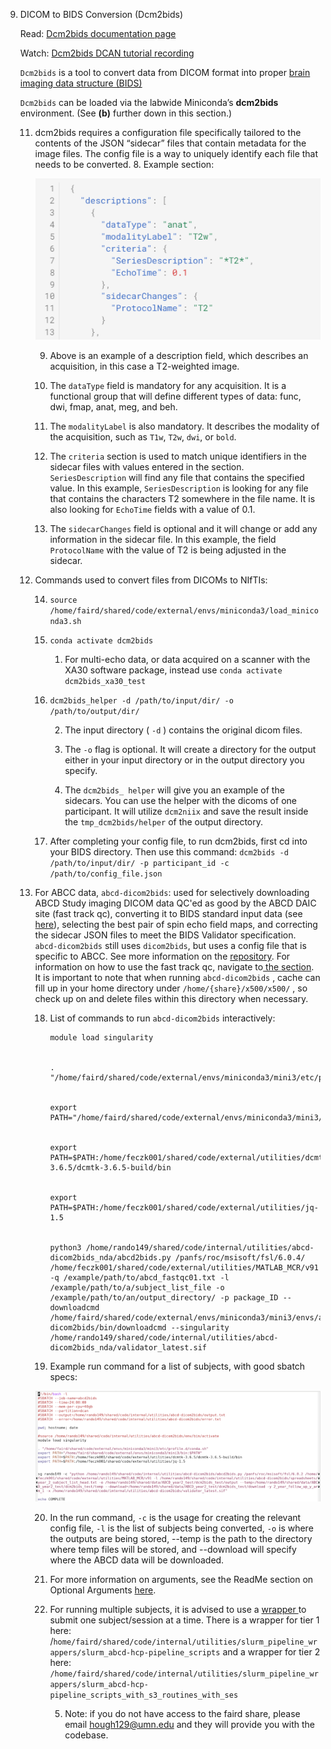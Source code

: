 9. DICOM to BIDS Conversion (Dcm2bids)

	Read: [Dcm2bids documentation page](https://unfmontreal.github.io/Dcm2Bids/docs/get-started/)

	Watch: [Dcm2bids DCAN tutorial recording](https://drive.google.com/drive/folders/1OgyqFfpqp3qWg4OJzY9ADTwV26j8fJYf) 


    	


    `Dcm2bids` is a tool to convert data from DICOM format into proper [brain imaging data structure (BIDS)](https://bids-specification.readthedocs.io/en/stable/)


    `Dcm2bids` can be loaded via the labwide Miniconda’s **dcm2bids** environment. (See **(b)** further down in this section.) 



    11. dcm2bids requires a configuration file specifically tailored to the contents of the JSON “sidecar” files that contain metadata for the image files. The config file is a way to uniquely identify each file that needs to be converted.
        8. Example section: 
        
        ![example dcm2bids](img/dcm2bids-example.png)
        
        9. Above is an example of a description field, which describes an acquisition, in this case a T2-weighted image. 
        
        10. The `dataType` field is mandatory for any acquisition. It is a functional group that will define different types of data: func, dwi, fmap, anat, meg, and beh.
        
        11. The `modalityLabel` is also mandatory. It describes the modality of the acquisition, such as `T1w`, `T2w`, `dwi`, or `bold`.
        
        12. The `criteria` section is used to match unique identifiers in the sidecar files with values entered in the section. `SeriesDescription` will find any file that contains the specified value. In this example, `SeriesDescription` is looking for any file that contains the characters T2 somewhere in the file name. It is also looking for `EchoTime` fields with a value of 0.1.
        
        13. The `sidecarChanges` field is optional and it will change or add any information in the sidecar file. In this example, the field `ProtocolName` with the value of T2 is being adjusted in the sidecar.
    
    12. Commands used to convert files from DICOMs to NIfTIs:
        
        14.  `source /home/faird/shared/code/external/envs/miniconda3/load_miniconda3.sh`
        
        15. `conda activate dcm2bids`
            
            1. For multi-echo data, or data acquired on a scanner with the XA30 software package, instead use `conda activate dcm2bids_xa30_test`
        
        16. `dcm2bids_helper -d /path/to/input/dir/ -o /path/to/output/dir/`
            
            2. The input directory ( `-d` ) contains the original dicom files.
            
            3. The `-o` flag is optional. It will create a directory for the output either in your input directory or in the output directory you specify.
            
            4. The `dcm2bids_ helper` will give you an example of the sidecars. You can use the helper with the dicoms of one participant. It will utilize `dcm2niix` and save the result inside the `tmp_dcm2bids/helper` of the output directory. 
        
        17. After completing your config file, to run dcm2bids, first cd into your BIDS directory. Then use this command: `dcm2bids -d /path/to/input/dir/ -p participant_id -c /path/to/config_file.json`
    
    13. For ABCC data, `abcd-dicom2bids`: used for selectively downloading ABCD Study imaging DICOM data QC'ed as good by the ABCD DAIC site (fast track qc), converting it to BIDS standard input data (see [here](https://www.google.com/url?q=https://collection3165.readthedocs.io/en/stable/recommendations/%233-the-bids-quality-control-file&sa=D&source=docs&ust=1660838354455769&usg=AOvVaw1E2rTHf_kzVv2xtxsQYDlw)), selecting the best pair of spin echo field maps, and correcting the sidecar JSON files to meet the BIDS Validator specification. `abcd-dicom2bids` still uses `dicom2bids`, but uses a config file that is specific to ABCC. See more information on the [repository](https://www.google.com/url?q=https://github.com/DCAN-Labs/abcd-dicom2bids&sa=D&source=docs&ust=1660838354453985&usg=AOvVaw2qzX3n8wO5qBFYaDgbMIMn). For information on how to use the fast track qc, navigate to[ the section](#24-fast-track-qc-comparison-abcd). It is important to note that when running `abcd-dicom2bids` , cache can fill up in your home directory under `/home/{share}/x500/x500/` , so check up on and delete files within this directory when necessary. 
        
        18. List of commands to run `abcd-dicom2bids` interactively:

                module load singularity


                . "/home/faird/shared/code/external/envs/miniconda3/mini3/etc/profile.d/conda.sh"


                export PATH="/home/faird/shared/code/external/envs/miniconda3/mini3/bin:$PATH"


                export PATH=$PATH:/home/feczk001/shared/code/external/utilities/dcmtk-3.6.5/dcmtk-3.6.5-build/bin


                export PATH=$PATH:/home/feczk001/shared/code/external/utilities/jq-1.5


                python3 /home/rando149/shared/code/internal/utilities/abcd-dicom2bids_nda/abcd2bids.py /panfs/roc/msisoft/fsl/6.0.4/ /home/feczk001/shared/code/external/utilities/MATLAB_MCR/v91 -q /example/path/to/abcd_fastqc01.txt -l /example/path/to/a/subject_list_file -o /example/path/to/an/output_directory/ -p package_ID --downloadcmd /home/faird/shared/code/external/envs/miniconda3/mini3/envs/abcd-dicom2bids/bin/downloadcmd --singularity /home/rando149/shared/code/internal/utilities/abcd-dicom2bids_nda/validator_latest.sif 

        19. Example run command for a list of subjects, with good sbatch specs:

        ![example dcm2bids](img/dcm2bids-example2.png)
        
        20. In the run command, `-c` is the usage for creating the relevant config file, `-l` is the list of subjects being converted, `-o` is where the outputs are being stored, --temp is the path to the directory where temp files will be stored, and  --download will specify where the ABCD data will be downloaded.
        
        21. For more information on arguments, see the ReadMe section on Optional Arguments [here](https://github.com/DCAN-Labs/abcd-dicom2bids).
        
        22. For running multiple subjects, it is advised to use a [wrapper ](#17-s3-pipeline-wrappers)to submit one subject/session at a time. There is a wrapper for tier 1 here: /`home/faird/shared/code/internal/utilities/slurm_pipeline_wrappers/slurm_abcd-hcp-pipeline_scripts` and a wrapper for tier 2 here: `/home/faird/shared/code/internal/utilities/slurm_pipeline_wrappers/slurm_abcd-hcp-pipeline_scripts_with_s3_routines_with_ses`
            
            5. Note: if you do not have access to the faird share, please email [hough129@umn.edu](mailto:hough129@umn.edu) and they will provide you with the codebase.
